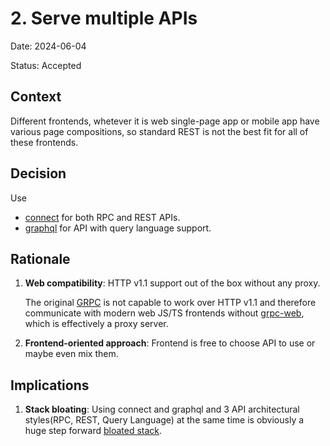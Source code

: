 # 2. Serve multiple APIs

Date: 2024-06-04

Status: Accepted

## Context

Different frontends, whetever it is web single-page app or mobile app have
various page compositions, so standard REST is not the best fit for
all of these frontends.

## Decision

Use

- [connect](https://connectrpc.com) for both RPC and REST APIs.
- [graphql](https://graphql.org) for API with query language support.

## Rationale

1. **Web compatibility**: HTTP v1.1 support out of the box without any proxy.

   The original [GRPC](https://grpc.io) is not capable to work over HTTP v1.1
   and therefore communicate with modern web JS/TS frontends without
   [grpc-web](https://github.com/grpc/grpc-web), which is effectively a proxy
   server.

2. **Frontend-oriented approach**: Frontend is free to choose API to use or
   maybe even mix them.

## Implications

1. **Stack bloating**: Using connect and graphql and 3 API architectural
   styles(RPC, REST, Query Language) at the same time is obviously a huge step
   forward [bloated
   stack](https://www.aomni.com/blog/is-your-tech-stack-too-costly-complex-or-bloated).
